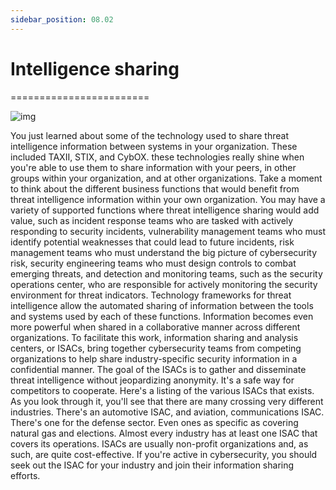 ```yaml
---
sidebar_position: 08.02
---
```


# Intelligence sharing
========================

![img](/img/1-8-2-1.png)

You just learned about some of the technology used to share threat intelligence information between systems in your organization. These included TAXII, STIX, and CybOX. these technologies really shine when you're able to use them to share information with your peers, in other groups within your organization, and at other organizations. Take a moment to think about the different business functions that would benefit from threat intelligence information within your own organization. You may have a variety of supported functions where threat intelligence sharing would add value, such as incident response teams who are tasked with actively responding to security incidents, vulnerability management teams who must identify potential weaknesses that could lead to future incidents, risk management teams who must understand the big picture of cybersecurity risk, security engineering teams who must design controls to combat emerging threats, and detection and monitoring teams, such as the security operations center, who are responsible for actively monitoring the security environment for threat indicators. Technology frameworks for threat intelligence allow the automated sharing of information between the tools and systems used by each of these functions. Information becomes even more powerful when shared in a collaborative manner across different organizations. To facilitate this work, information sharing and analysis centers, or ISACs, bring together cybersecurity teams from competing organizations to help share industry-specific security information in a confidential manner. The goal of the ISACs is to gather and disseminate threat intelligence without jeopardizing anonymity. It's a safe way for competitors to cooperate. Here's a listing of the various ISACs that exists. As you look through it, you'll see that there are many crossing very different industries. There's an automotive ISAC, and aviation, communications ISAC. There's one for the defense sector. Even ones as specific as covering natural gas and elections. Almost every industry has at least one ISAC that covers its operations. ISACs are usually non-profit organizations and, as such, are quite cost-effective. If you're active in cybersecurity, you should seek out the ISAC for your industry and join their information sharing efforts.

